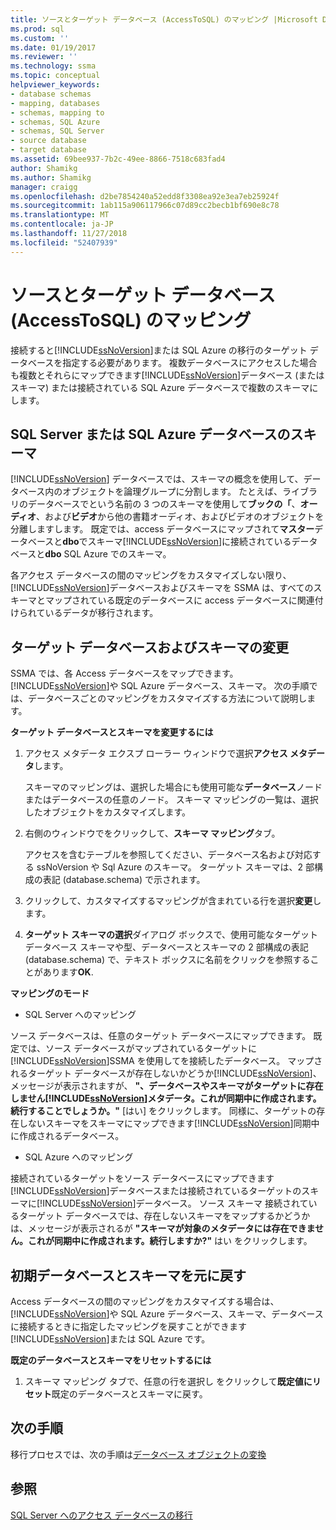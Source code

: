 ```yaml
---
title: ソースとターゲット データベース (AccessToSQL) のマッピング |Microsoft Docs
ms.prod: sql
ms.custom: ''
ms.date: 01/19/2017
ms.reviewer: ''
ms.technology: ssma
ms.topic: conceptual
helpviewer_keywords:
- database schemas
- mapping, databases
- schemas, mapping to
- schemas, SQL Azure
- schemas, SQL Server
- source database
- target database
ms.assetid: 69bee937-7b2c-49ee-8866-7518c683fad4
author: Shamikg
ms.author: Shamikg
manager: craigg
ms.openlocfilehash: d2be7854240a52edd8f3308ea92e3ea7eb25924f
ms.sourcegitcommit: 1ab115a906117966c07d89cc2becb1bf690e8c78
ms.translationtype: MT
ms.contentlocale: ja-JP
ms.lasthandoff: 11/27/2018
ms.locfileid: "52407939"
---
```

# <a name="mapping-source-and-target-databases-accesstosql"></a>ソースとターゲット データベース (AccessToSQL) のマッピング
接続すると[!INCLUDE[ssNoVersion](../../includes/ssnoversion-md.md)]または SQL Azure の移行のターゲット データベースを指定する必要があります。 複数データベースにアクセスした場合も複数とそれらにマップできます[!INCLUDE[ssNoVersion](../../includes/ssnoversion-md.md)]データベース (またはスキーマ) または接続されている SQL Azure データベースで複数のスキーマにします。  
  
## <a name="sql-server-or-sql-azure-database-schemas"></a>SQL Server または SQL Azure データベースのスキーマ  
[!INCLUDE[ssNoVersion](../../includes/ssnoversion-md.md)] データベースでは、スキーマの概念を使用して、データベース内のオブジェクトを論理グループに分割します。 たとえば、ライブラリのデータベースでという名前の 3 つのスキーマを使用して**ブックの「**、**オーディオ**、および**ビデオ**から他の書籍オーディオ、およびビデオのオブジェクトを分離しますします。 既定では、access データベースにマップされて**マスター**データベースと**dbo**でスキーマ[!INCLUDE[ssNoVersion](../../includes/ssnoversion-md.md)]に接続されているデータベースと**dbo** SQL Azure でのスキーマ。  
  
各アクセス データベースの間のマッピングをカスタマイズしない限り、[!INCLUDE[ssNoVersion](../../includes/ssnoversion-md.md)]データベースおよびスキーマを SSMA は、すべてのスキーマとマップされている既定のデータベースに access データベースに関連付けられているデータが移行されます。  
  
## <a name="modifying-the-target-database-and-schema"></a>ターゲット データベースおよびスキーマの変更  
SSMA では、各 Access データベースをマップできます。[!INCLUDE[ssNoVersion](../../includes/ssnoversion-md.md)]や SQL Azure データベース、スキーマ。 次の手順では、データベースごとのマッピングをカスタマイズする方法について説明します。  
  
**ターゲット データベースとスキーマを変更するには**  
  
1.  アクセス メタデータ エクスプ ローラー ウィンドウで選択**アクセス メタデータ**します。  
  
    スキーマのマッピングは、選択した場合にも使用可能な**データベース**ノードまたはデータベースの任意のノード。 スキーマ マッピングの一覧は、選択したオブジェクトをカスタマイズします。  
  
2.  右側のウィンドウでをクリックして、**スキーマ マッピング**タブ。  
  
    アクセスを含むテーブルを参照してください、データベース名および対応する ssNoVersion や Sql Azure のスキーマ。 ターゲット スキーマは、2 部構成の表記 (database.schema) で示されます。  
  
3.  クリックして、カスタマイズするマッピングが含まれている行を選択**変更**します。  
  
4.  **ターゲット スキーマの選択**ダイアログ ボックスで、使用可能なターゲット データベース スキーマや型、データベースとスキーマの 2 部構成の表記 (database.schema) で、テキスト ボックスに名前をクリックを参照することがあります**OK**.  
  
**マッピングのモード**  
  
-   SQL Server へのマッピング  
  
ソース データベースは、任意のターゲット データベースにマップできます。 既定では、ソース データベースがマップされているターゲットに[!INCLUDE[ssNoVersion](../../includes/ssnoversion-md.md)]SSMA を使用してを接続したデータベース。 マップされるターゲット データベースが存在しないかどうか[!INCLUDE[ssNoVersion](../../includes/ssnoversion-md.md)]、メッセージが表示されますが、 **"、データベースやスキーマがターゲットに存在しません[!INCLUDE[ssNoVersion](../../includes/ssnoversion-md.md)]メタデータ。これが同期中に作成されます。続行することでしょうか。"** [はい] をクリックします。 同様に、ターゲットの存在しないスキーマをスキーマにマップできます[!INCLUDE[ssNoVersion](../../includes/ssnoversion-md.md)]同期中に作成されるデータベース。  
  
-   SQL Azure へのマッピング  
  
接続されているターゲットをソース データベースにマップできます[!INCLUDE[ssNoVersion](../../includes/ssnoversion-md.md)]データベースまたは接続されているターゲットのスキーマに[!INCLUDE[ssNoVersion](../../includes/ssnoversion-md.md)]データベース。 ソース スキーマ 接続されているターゲット データベースでは、存在しないスキーマをマップするかどうかは、メッセージが表示されるが **"スキーマが対象のメタデータには存在できません。これが同期中に作成されます。続行しますか?"** はい をクリックします。  
  
## <a name="reverting-to-your-initial-database-and-schema"></a>初期データベースとスキーマを元に戻す  
Access データベースの間のマッピングをカスタマイズする場合は、[!INCLUDE[ssNoVersion](../../includes/ssnoversion-md.md)]や SQL Azure データベース、スキーマ、データベースに接続するときに指定したマッピングを戻すことができます[!INCLUDE[ssNoVersion](../../includes/ssnoversion-md.md)]または SQL Azure です。  
  
**既定のデータベースとスキーマをリセットするには**  
  
1.  スキーマ マッピング タブで、任意の行を選択し をクリックして**既定値にリセット**既定のデータベースとスキーマに戻す。  
  
## <a name="next-step"></a>次の手順  
移行プロセスでは、次の手順は[データベース オブジェクトの変換](converting-access-database-objects-accesstosql.md)  
  
## <a name="see-also"></a>参照  
[SQL Server へのアクセス データベースの移行](migrating-access-databases-to-sql-server-azure-sql-db-accesstosql.md)  
  
